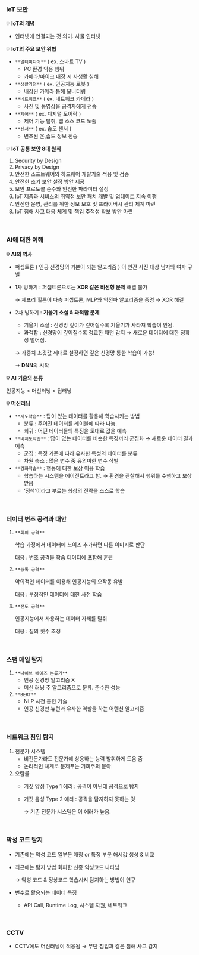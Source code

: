### IoT 보안

💡 **IoT의 개념**

- 인터넷에 연결되는 것 의미. 사물 인터넷

💡 **IoT의 주요 보안 위협**

- `**멀티미디어**` ( ex. 스마트 TV )
    - PC 환경 악용 행위
    - 카메라/마이크 내장 시 사생활 침해
- `**생활가전**` ( ex. 인공지능 로봇 )
    - 내장된 카메라 통해 모니터링
- `**네트워크**` ( ex. 네트워크 카메라 )
    - 사진 및 동영상을 공격자에게 전송
- `**제어**` ( ex. 디지털 도어락 )
    - 제어 기능 탈취, 앱 소스 코드 노출
- `**센서**` ( ex. 습도 센서 )
    - 변조된 온,습도 정보 전송
    

💡 **IoT 공통 보안 8대 원칙**

1. Security by Design
2. Privacy by Design
3. 안전한 소프트웨어와 하드웨어 개발기술 적용 및 검증
4. 안전한 초기 보안 설정 방안 제공
5. 보안 프로토콜 준수와 안전한 파라미터 설정
6. IoT 제품과 서비스의 취약점 보안 패치 개발 및 업데이트 지속 이행
7. 안전한 운영, 관리를 위한 정보 보호 및 프라이버시 관리 체계 마련
8. IoT 침해 사고 대응 체계 및 책임 추적성 확보 방안 마련

<br/>

### AI에 대한 이해

**💡 AI의 역사** 

- 퍼셉트론 ( 인공 신경망의 기본이 되는 알고리즘 ) 이 인간 사진 대상 남자와 여자 구별
- 1차 빙하기 : 퍼셉트론으로는 **XOR 같은 비선형 문제** 해결 불가
    
    → 제프리 힐튼이 다층 퍼셉트론, MLP와 역전파 알고리즘을 증명 → XOR 해결
    
- 2차 빙하기 : **기울기 소실 & 과적합 문제**
    - 기울기 소실 : 신경망 깊이가 깊어질수록 기울기가 사라져 학습이 안됨.
    - 과적합 : 신경망이 깊어질수록 정교한 패턴 감지 → 새로운 데이터에 대한 정확성 떨어짐.
    
    → 가중치 초깃값 제대로 설정하면 깊은 신경망 통한 학습이 가능! 
    
    → **DNN**의 시작
    

**💡 AI 기술의 분류**

인공지능 > 머신러닝 > 딥러닝

**💡 머신러닝**

- `**지도학습**` : 답이 있는 데이터를 활용해 학습시키는 방법
    - 분류 : 주어진 데이터를 레이블에 따라 나눔.
    - 회귀 : 어떤 데이터들의 특징을 토대로 값을 예측
- `**비지도학습**` : 답이 없는 데이터를 비슷한 특징끼리 군집화 → 새로운 데이터 결과 예측
    - 군집 : 특정 기준에 따라 유사한 특성의 데이터를 분류
    - 차원 축소 : 많은 변수 중 유의미한 변수 식별
- `**강화학습**` : 행동에 대한 보상 이용 학습
    - 학습하는 시스템을 에이전트라고 함. → 환경을 관찰해서 행위를 수행하고 보상 받음
    - ‘정책’이라고 부르는 최상의 전략을 스스로 학습

<br/>

### 데이터 변조 공격과 대안

1. `**회피 공격**`
    
    학습 과정에서 데이터에 노이즈 추가하면 다른 이미지로 판단
    
    대응 : 변조 공격을 학습 데이터에 포함해 훈련
    
2. `**중독 공격**`
    
    악의적인 데이터를 이용해 인공지능의 오작동 유발
    
    대응 : 부정적인 데이터에 대한 사전 학습
    
3. `**전도 공격**`
    
    인공지능에서 사용하는 데이터 자체를 탈취
    
    대응 : 질의 횟수 조정
    
<br/>

### 스팸 메일 탐지

1. `**나이브 베이즈 분류기**`
    - 인공 신경망 알고리즘 X
    - 머신 러닝 주 알고리즘으로 분류. 준수한 성능
2. `**BERT**`
    - NLP 사전 훈련 기술
    - 인공 신경만 뉴런과 유사한 역할을 하는 어텐션 알고리즘

<br/>

### 네트워크 침입 탐지

1. 전문가 시스템
    - 비전문가라도 전문가에 상응하는 능력 발휘하게 도움 줌
    - 논리적인 체계로 문제푸는 기회주의 문야
2. 오탐률
    - 거짓 양성 Type 1 에러 : 공격이 아닌데 공격으로 탐지
    - 거짓 음성 Type 2 에러 : 공격을 탐지하지 못하는 것
        
        → 기존 전문가 시스템은 이 에러가 높음.
        
<br/>

### 악성 코드 탐지

- 기존에는 악성 코드 일부분 매칭 or 특정 부분 해시값 생성 & 비교
- 최근에는 탐지 방법 회피한 신종 악성코드 나타남
    
    → 악성 코드 & 정상코드 학습시켜 탐지하는 방법이 연구
    
- 변수로 활용되는 데이터 특징
    - API Call, Runtime Log, 시스템 자원, 네트워크

<br/>

### CCTV

- CCTV에도 머신러닝이 적용됨 → 무단 침입과 같은 침해 사고 감지
